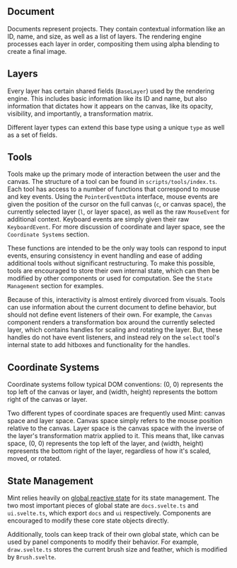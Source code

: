 ## Document
Documents represent projects. They contain contextual information like an ID, name, and size, as well as a list of layers. The rendering engine processes each layer in order, compositing them using alpha blending to create a final image.

## Layers
Every layer has certain shared fields (`BaseLayer`) used by the rendering engine. This includes basic information like its ID and name, but also information that dictates how it appears on the canvas, like its opacity, visibility, and importantly, a transformation matrix.

Different layer types can extend this base type using a unique `type` as well as a set of fields.

## Tools
Tools make up the primary mode of interaction between the user and the canvas. The structure of a tool can be found in `scripts/tools/index.ts`. Each tool has access to a number of functions that correspond to mouse and key events. Using the `PointerEventData` interface, mouse events are given the position of the cursor on the full canvas (`c`, or canvas space), the currently selected layer (`l`, or layer space), as well as the raw `MouseEvent` for additional context. Keyboard events are simply given their raw `KeyboardEvent`. For more discussion of coordinate and layer space, see the `Coordinate Systems` section.

These functions are intended to be the only way tools can respond to input events, ensuring consistency in event handling and ease of adding additional tools without significant restructuring. To make this possible, tools are encouraged to store their own internal state, which can then be modified by other components or used for computation. See the `State Management` section for examples.

Because of this, interactivity is almost entirely divorced from visuals. Tools can use information about the current document to define behavior, but should not define event listeners of their own. For example, the `Canvas` component renders a transformation box around the currently selected layer, which contains handles for scaling and rotating the layer. But, these handles do not have event listeners, and instead rely on the `select` tool's internal state to add hitboxes and functionality for the handles.

## Coordinate Systems
Coordinate systems follow typical DOM conventions: (0, 0) represents the top left of the canvas or layer, and (width, height) represents the bottom right of the canvas or layer.

Two different types of coordinate spaces are frequently used Mint: canvas space and layer space. Canvas space simply refers to the mouse position relative to the canvas. Layer space is the canvas space with the inverse of the layer's transformation matrix applied to it. This means that, like canvas space, (0, 0) represents the top left of the layer, and (width, height) represents the bottom right of the layer, regardless of how it's scaled, moved, or rotated.

## State Management
Mint relies heavily on [global reactive state](https://svelte.dev/docs/svelte/svelte-js-files) for its state management. The two most important pieces of global state are `docs.svelte.ts` and `ui.svelte.ts`, which export `docs` and `ui` respectively. Components are encouraged to modify these core state objects directly.

Additionally, tools can keep track of their own global state, which can be used by panel components to modify their behavior. For example, `draw.svelte.ts` stores the current brush size and feather, which is modified by `Brush.svelte`.